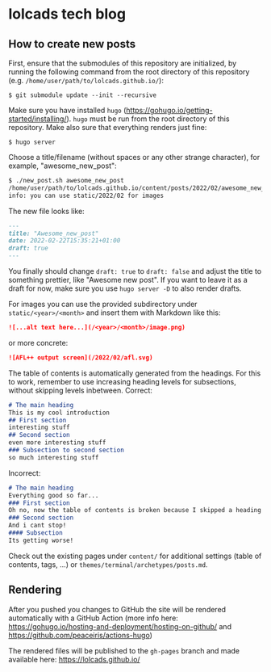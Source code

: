 # lolcads tech blog

## How to create new posts

First, ensure that the submodules of this repository are initialized, by running the following command from the root directory of this repository (e.g. `/home/user/path/to/lolcads.github.io/`):
```
$ git submodule update --init --recursive  
```

Make sure you have installed `hugo` (https://gohugo.io/getting-started/installing/). `hugo` must be run from the root directory of this repository. Make also sure that everything renders just fine:

```
$ hugo server
```

Choose a title/filename (without spaces or any other strange character), for example, "awesome_new_post":

```bash
$ ./new_post.sh awesome_new_post
/home/user/path/to/lolcads.github.io/content/posts/2022/02/awesome_new_post.md created
info: you can use static/2022/02 for images
```

The new file looks like:

```markdown
---
title: "Awesome_new_post"
date: 2022-02-22T15:35:21+01:00
draft: true
---
```

You finally should change `draft: true` to `draft: false` and adjust the title to something prettier, like "Awesome new post". If you want to leave it as a draft for now, make sure you use `hugo server -D` to also render drafts.

For images you can use the provided subdirectory under `static/<year>/<month>` and insert them with Markdown like this:

```markdown
![...alt text here...](/<year>/<month>/image.png)
```

or more concrete:

```markdown
![AFL++ output screen](/2022/02/afl.svg)
```

The table of contents is automatically generated from the headings. For this to work, remember to use increasing heading levels for subsections, without skipping levels inbetween.
Correct: 
```markdown
# The main heading
This is my cool introduction
## First section
interesting stuff
## Second section
even more interesting stuff
### Subsection to second section
so much interesting stuff
```
Incorrect:
```markdown
# The main heading
Everything good so far...
### First section
Oh no, now the table of contents is broken because I skipped a heading level!
### Second section
And i cant stop!
#### Subsection
Its getting worse!
```

Check out the existing pages under `content/` for additional settings (table of contents, tags, ...) or `themes/terminal/archetypes/posts.md`.

## Rendering

After you pushed you changes to GitHub the site will be rendered automatically with a GitHub Action (more info here: https://gohugo.io/hosting-and-deployment/hosting-on-github/ and https://github.com/peaceiris/actions-hugo)

The rendered files will be published to the `gh-pages` branch and made available here: https://lolcads.github.io/
